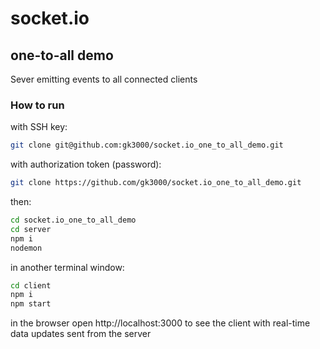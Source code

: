 # socket.io 

## one-to-all demo 

Sever emitting events to all connected clients

### How to run

with SSH key:
```bash
git clone git@github.com:gk3000/socket.io_one_to_all_demo.git
```

with authorization token (password):
```bash
git clone https://github.com/gk3000/socket.io_one_to_all_demo.git
```

then:
```bash
cd socket.io_one_to_all_demo
cd server
npm i
nodemon
```

in another terminal window:
```bash
cd client
npm i
npm start
```

in the browser open http://localhost:3000 to see the client with real-time data updates sent from the server
